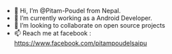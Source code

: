 - 👋 Hi, I’m @Pitam-Poudel from Nepal.
- 🌱 I’m currently working as a Android Developer.
- 💞️ I’m looking to collaborate on open source projects
- 📫 Reach me at facebook : https://www.facebook.com/pitampoudelsaipu

<!---
Pitam-Poudel/Pitam-Poudel is a ✨ special ✨ repository because its `README.md` (this file) appears on your GitHub profile.
You can click the Preview link to take a look at your changes.
--->

